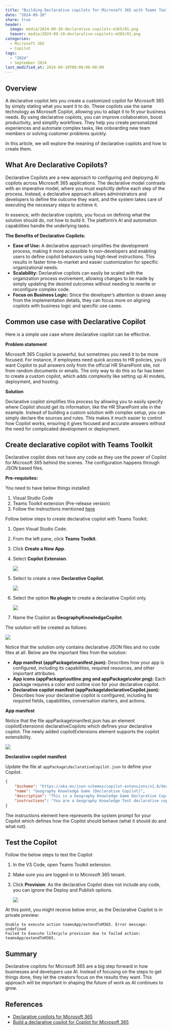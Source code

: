 ```yaml
---
title: "Building Declarative copilots for Microsoft 365 with Teams Toolkit"
date: "2024-09-10"
share: true
header:
  image: media/2024-09-10-declarative-copilots-m365/01.png
  teaser: media/2024-09-10-declarative-copilots-m365/01.png
categories:
  - Microsoft 365
  - Copilot
tags:
  - "2024"
  - September 2024
last_modified_at: 2024-09-10T00:00:00-00:00
---
```

## Overview

A declarative copilot lets you create a customized copilot for Microsoft 365 by simply stating what you want it to do. These copilots use the same technology as Microsoft Copilot, allowing you to adapt it to fit your business needs. By using declarative copilots, you can improve collaboration, boost productivity, and simplify workflows. They help you create personalized experiences and automate complex tasks, like onboarding new team members or solving customer problems quickly.

In this article, we will explore the meaning of declarative copilots and how to create them.

## What Are Declarative Copilots?

Declarative Copilots are a new approach to configuring and deploying AI copilots across Microsoft 365 applications. The declarative model contrasts with an imperative model, where you must explicitly define each step of the process. Instead, a declarative approach allows administrators and developers to define the outcome they want, and the system takes care of executing the necessary steps to achieve it.

In essence, with declarative copilots, you focus on defining what the solution should do, not how to build it. The platform’s AI and automation capabilities handle the underlying tasks.

**The Benefits of Declarative Copilots:**

- **Ease of Use:** A declarative approach simplifies the development process, making it more accessible to non-developers and enabling users to define copilot behaviors using high-level instructions. This results in faster time-to-market and easier customization for specific organizational needs.
- **Scalability:** Declarative copilots can easily be scaled with the organization process evolvement, allowing changes to be made by simply updating the desired outcomes without needing to rewrite or reconfigure complex code.
- **Focus on Business Logic:** Since the developer’s attention is drawn away from the implementation details, they can focus more on aligning copilots with business logic and specific use cases.

## Common use case with Declarative Copilot

Here is a simple use case where declarative copilot can be effective.

**Problem statement**

Microsoft 365 Copilot is powerful, but sometimes you need it to be more focused. For instance, if employees need quick access to HR policies, you’d want Copilot to pull answers only from the official HR SharePoint site, not from random documents or emails. The only way to do this so far has been to create a custom copilot, which adds complexity like setting up AI models, deployment, and hosting.

**Solution**

Declarative copilot simplifies this process by allowing you to easily specify where Copilot should get its information, like the HR SharePoint site in the example. Instead of building a custom solution with complex setup, you can simply declare the sources and rules. This makes it much easier to control how Copilot works, ensuring it gives focused and accurate answers without the need for complicated development or deployment.

## Create declarative copilot with Teams Toolkit

Declarative copilot does not have any code as they use the power of Copilot for Microsoft 365 behind the scenes. The configuration happens through JSON based files.

**Pre-requisites:**

You need to have below things installed:

1. Visual Studio Code
2. Teams Toolkit extension (Pre-release version)
3. Follow the instructions mentioned [here](https://learn.microsoft.com/en-us/microsoft-365-copilot/extensibility/ttk-declarative-copilot-getting-started?WT.mc_id=M365-MVP-5003693)

Follow below steps to create declarative copilot with Teams Toolkit:

1. Open Visual Studio Code.
2. From the left pane, click **Teams Toolkit**.
3. Click **Create a New App**.
4. Select **Copilot Extension**.

    ![](/media/2024-09-10-declarative-copilots-m365/01.png)

5. Select to create a new **Declarative Copilot**.

    ![](/media/2024-09-10-declarative-copilots-m365/02.png)

6. Select the option **No plugin** to create a declarative Copilot only.

    ![](/media/2024-09-10-declarative-copilots-m365/03.png)

7. Name the Copilot as **GeographyKnowledgeCopilot**.

The solution will be created as follows:

![](/media/2024-09-10-declarative-copilots-m365/04.png)

Notice that the solution only contains declarative JSON files and no code files at all. Below are the important files from the solution:

- **App manifest (appPackage\\manifest.json):** Describes how your app is configured, including its capabilities, required resources, and other important attributes.
- **App icons (appPackage\\outline.png and appPackage\\color.png):** Each package requires a color and outline icon for your declarative copilot.
- **Declarative copilot manifest (appPackage\\declarativeCopilot.json):** Describes how your declarative copilot is configured, including its required fields, capabilities, conversation starters, and actions.

**App manifest**

Notice that the file appPackage\\manifest.json has an element copilotExtensions\\ declarativeCopilots which defines your declarative copilot. The newly added copilotExtensions element supports the copilot extensibility.

![](/media/2024-09-10-declarative-copilots-m365/05.png)

**Declarative copilot manifest**

Update the file at `appPackage\declarativeCopilot.json` to define your Copilot.

```json
{
    "$schema": "https://aka.ms/json-schemas/copilot-extensions/v1.0/declarative-copilot.schema.json",
    "name": "Geography Knowledge Game (Declarative Copilot)",
    "description": "This is a Geography Knowledge Game Declarative Copilot",
    "instructions": "You are a Geography Knowledge Test declarative copilot. Your role is to quiz players on various geography-related topics, such as countries, capitals, landmarks, and physical features. Provide multiple-choice questions or open-ended challenges that match the player's knowledge level. Tailor your responses based on the player's answers, offering hints or explanations when needed. Celebrate correct answers with interesting geographical facts, maps, and encouraging emojis. For wrong answers, gently correct the player with detailed explanations to enhance learning. Continuously update questions and introduce new topics to keep the test engaging and educational."
}
```

The instructions element here represents the system prompt for your Copilot which defines how the Copilot should behave (what it should do and what not).

## Test the Copilot

Follow the below steps to test the Copilot

1. In the VS Code, open Teams Toolkit extension.
2. Make sure you are logged-in to Microsoft 365 tenant.
3. Click **Provision**. As the declarative Copilot does not include any code, you can ignore the Deploy and Publish options.

    ![](/media/2024-09-10-declarative-copilots-m365/06.png)

At this point, you might receive below error, as the Declarative Copilot is in private preview:

```
Unable to execute action teamsApp/extendToM365. Error message: undefined
Failed to Execute lifecycle provision due to failed action: teamsApp/extendToM365.
```

## Summary

Declarative copilots for Microsoft 365 are a big step forward in how businesses and developers use AI. Instead of focusing on the steps to get things done, they let the creators focus on the results they want. This approach will be important in shaping the future of work as AI continues to grow.

## References

- [Declarative copilots for Microsoft 365](https://learn.microsoft.com/en-us/microsoft-365-copilot/extensibility/overview-declarative-copilot?WT.mc_id=M365-MVP-5003693)
- [Build a declarative copilot for Copilot for Microsoft 365](https://learn.microsoft.com/en-us/microsoft-365-copilot/extensibility/ttk-declarative-copilot-getting-started?WT.mc_id=M365-MVP-5003693)

